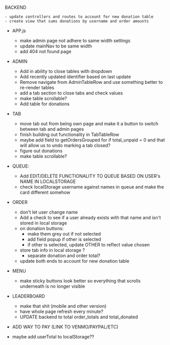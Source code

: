 BACKEND
<!-- - double check isPaid and updatePaid logic with frontend code DONE -->
    - update controllers and routes to account for new donation table
    - create view that sums donations by username and order amounts

<!-- FRONTEND -->
<!-- - go through and update routes/paths from old frontend DONE -->

- APP.js
    - make admin page not adhere to same width settings
    - update mainNav to be same width
    - add 404 not found page

- ADMIN
    <!-- - figure out how to load all orders and filter accordingly DONE
    - add functionality to update paid/completed/delete DONE
    - add comments into rows that have them DONE -->
    - Add in ability to close tables with dropdown
    - Add recently updated identifier based on last update
    - Remove navigate from AdminTableRow and use something better to re-render tables
    - add a tab section to close tabs and check values
    - make table scrollable?
    - Add table for donations

- TAB
    - move tab out from being own page and make it a button to switch between tab and admin pages
    - finish building out functionality in TabTableRow
    - maybe add field to getOrdersGrouped for if total_unpaid = 0 and that will allow us to undo marking a tab closed?
    - figure out donations
    - make table scrollable?
    <!-- - add separate queries for paid/unpaid? DONE -->

- QUEUE:
    <!-- - Go through queue, queueList, queueItem and update to match what is returned from database DONE -->
    - Add EDIT/DELETE FUNCTIONALITY TO QUEUE BASED ON USER's NAME IN LOCALSTORAGE
    - check localStorage username against names in queue and make the card different somehow

- ORDER
    <!-- - make it where form can't be submitted if any inputs are blank DONE
    - add option to enter in own drink DONE
    - Save username to local storage DONE -->
    - don't let user change name
    - Add a check to see if a user already exists with that name and isn't stored in local storage
    <!-- - add donation field DONE -->
    - on donation buttons:
        - make them grey out if not selected
        - add field popup if other is selected
        - if other is selected, update OTHER to reflect value chosen
    - store tab info in local storage ?
        - separate donation and order total?
    - update both ends to account for new donation table

- MENU
    <!-- - make it where clicking "Add to Order" populates form in Order page DONE -->
    <!-- — make top buttons sticky and actually redirect to different sections of the page DONE -->
    - make sticky buttons look better so everything that scrolls underneath is no longer visible

- LEADERBOARD
    - make that shit (mobile and other version)
    <!-- - add sum query to backend to get total of all orders submitted DONE -->
    - have whole page refresh every minute?
    - UPDATE backend to total order_totals and total_donated


- ADD WAY TO PAY (LINK TO VENMO/PAYPAL/ETC)
- maybe add userTotal to localStorage??
